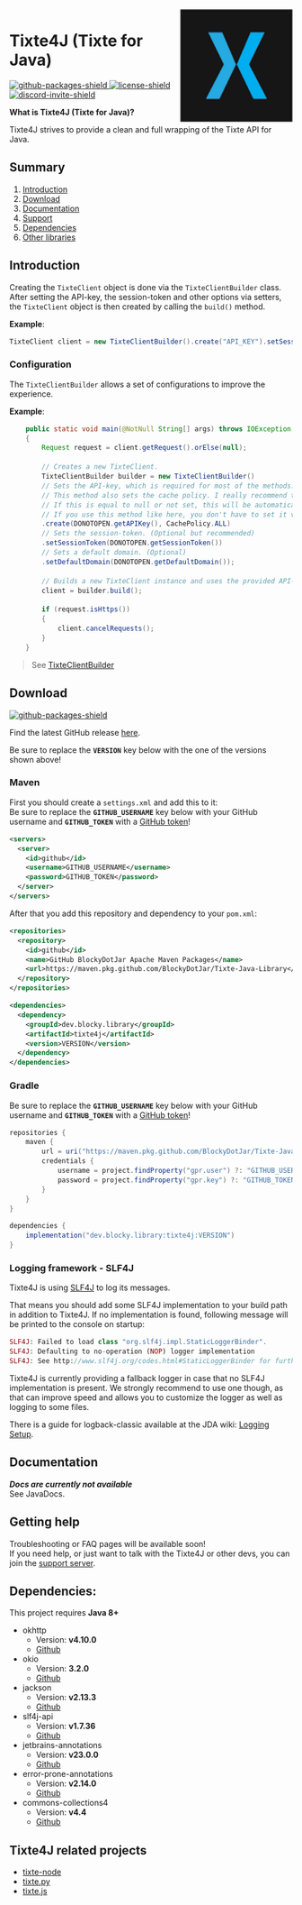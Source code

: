 [github-packages-shield]: https://img.shields.io/github/v/release/BlockyDotJar/Tixte-Java-Library
[github-packages]: https://github.com/BlockyDotJar/Tixte-Java-Library/packages/1520119

[license-shield]: https://img.shields.io/badge/License-Apache%202.0-white.svg
[license]: https://github.com/BlockyDotJar/Tixte-Java-Library/tree/main/LICENSE

[discord-invite-shield]: https://discord.com/api/guilds/876766868864647188/widget.png
[discord-invite]: https://discord.gg/FnGFbzCw2r

[download]: #download

<img align="right" src="https://github.com/BlockyDotJar/Tixte-Java-Library/blob/main/assets/tixte.png?raw=true" height="200" width="200">

# Tixte4J (Tixte for Java)

[ ![github-packages-shield][] ][download] [ ![license-shield][] ][license] [ ![discord-invite-shield][] ][discord-invite]

**What is Tixte4J (Tixte for Java)?**

Tixte4J strives to provide a clean and full wrapping of the Tixte API for Java.

## Summary

1. [Introduction](#introduction)
2. [Download](#download)
3. [Documentation](#documentation)
4. [Support](#getting-help)
5. [Dependencies](#dependencies)
6. [Other libraries](#tixte4j-related-projects)

## Introduction

Creating the `TixteClient` object is done via the `TixteClientBuilder` class. After setting the API-key, the session-token and other options via setters,
the `TixteClient` object is then created by calling the `build()` method.

**Example**:

```java
TixteClient client = new TixteClientBuilder().create("API_KEY").setSessionToken("SESSION_TOKEN").build();
```

### Configuration

The `TixteClientBuilder` allows a set of configurations to improve the experience.

**Example**:

```java
    public static void main(@NotNull String[] args) throws IOException
    {
        Request request = client.getRequest().orElse(null);

        // Creates a new TixteClient.
        TixteClientBuilder builder = new TixteClientBuilder()
        // Sets the API-key, which is required for most of the methods.
        // This method also sets the cache policy. I really recommend to set this to ALL.
        // If this is equal to null or not set, this will be automatically set to NONE.
        // If you use this method like here, you don't have to set it via setCachePolicy(@Nullable CachePolicy).
        .create(DONOTOPEN.getAPIKey(), CachePolicy.ALL)
        // Sets the session-token. (Optional but recommended)
        .setSessionToken(DONOTOPEN.getSessionToken())
        // Sets a default domain. (Optional)
        .setDefaultDomain(DONOTOPEN.getDefaultDomain());

        // Builds a new TixteClient instance and uses the provided API-key and session-token to start the login process.
        client = builder.build();

        if (request.isHttps())
        {
            client.cancelRequests();
        }
    }
```

> See [TixteClientBuilder](https://github.com/BlockyDotJar/Tixte-Java-Library/blob/main/src/main/java/dev/blocky/library/tixte/api/TixteClientBuilder.java)

## Download

[ ![github-packages-shield][] ][github-packages]

Find the latest GitHub release [here](https://github.com/BlockyDotJar/Tixte-Java-Library/releases/latest).

Be sure to replace the **`VERSION`** key below with the one of the versions shown above!

### Maven

First you should create a `settings.xml` and add this to it:
<br> Be sure to replace the **`GITHUB_USERNAME`** key below with your GitHub username and **`GITHUB_TOKEN`** with a [GitHub token](https://docs.github.com/en/authentication/keeping-your-account-and-data-secure/creating-a-personal-access-token)!

```xml
<servers>
  <server>
    <id>github</id>
    <username>GITHUB_USERNAME</username>
    <password>GITHUB_TOKEN</password>
  </server>
</servers>
```

After that you add this repository and dependency to your `pom.xml`:

```xml
<repositories>
  <repository>
    <id>github</id>
    <name>GitHub BlockyDotJar Apache Maven Packages</name>
    <url>https://maven.pkg.github.com/BlockyDotJar/Tixte-Java-Library</url>
  </repository>
</repositories>
```

```xml
<dependencies>
  <dependency>
    <groupId>dev.blocky.library</groupId>
    <artifactId>tixte4j</artifactId>
    <version>VERSION</version>
  </dependency>
</dependencies>
```

### Gradle

Be sure to replace the **`GITHUB_USERNAME`** key below with your GitHub username and **`GITHUB_TOKEN`** with a [GitHub token](https://docs.github.com/en/authentication/keeping-your-account-and-data-secure/creating-a-personal-access-tokenn)!

```gradle
repositories {
    maven {
        url = uri("https://maven.pkg.github.com/BlockyDotJar/Tixte-Java-Library")
        credentials {
            username = project.findProperty("gpr.user") ?: "GITHUB_USERNAME"
            password = project.findProperty("gpr.key") ?: "GITHUB_TOKEN"
        }
    }
}
```

```gradle
dependencies {
    implementation("dev.blocky.library:tixte4j:VERSION")
}
```

### Logging framework - SLF4J

Tixte4J is using [SLF4J](https://www.slf4j.org/) to log its messages.

That means you should add some SLF4J implementation to your build path in addition to Tixte4J.
If no implementation is found, following message will be printed to the console on startup:

```php
SLF4J: Failed to load class "org.slf4j.impl.StaticLoggerBinder".
SLF4J: Defaulting to no-operation (NOP) logger implementation
SLF4J: See http://www.slf4j.org/codes.html#StaticLoggerBinder for further details.
```

Tixte4J is currently providing a fallback logger in case that no SLF4J implementation is present.
We strongly recommend to use one though, as that can improve speed and allows you to customize the logger as well as logging to some files.

There is a guide for logback-classic available at the JDA wiki: [Logging Setup](https://github.com/BlockyDotJar/Tixte-Java-Library/wiki/Logging).

## Documentation

***Docs are currently not available***
<br>See JavaDocs.

## Getting help

Troubleshooting or FAQ pages will be available soon!
<br> If you need help, or just want to talk with the Tixte4J or other devs, you can join the [support server][discord-invite].
## Dependencies:

This project requires **Java 8+**

* okhttp
    * Version: **v4.10.0**
    * [Github](https://github.com/square/okhttp)
* okio
    * Version: **3.2.0**
    * [Github](https://github.com/square/okio/)
* jackson
    * Version: **v2.13.3**
    * [Github](https://github.com/stleary/JSON-java)
* slf4j-api
    * Version: **v1.7.36**
    * [Github](https://github.com/qos-ch/slf4j)
* jetbrains-annotations
    * Version: **v23.0.0**
    * [Github](https://github.com/JetBrains/java-annotations)
* error-prone-annotations
    * Version: **v2.14.0**
    * [Github](https://github.com/google/error-prone)
* commons-collections4
    * Version: **v4.4**
    * [Github](https://github.com/apache/commons-collections)

## Tixte4J related projects

- [tixte-node](https://github.com/UltiRequiem/tixte-node)
- [tixte.py](https://github.com/NextChai/tixte.py)
- [tixte.js](https://github.com/macedonga/tixte.js)